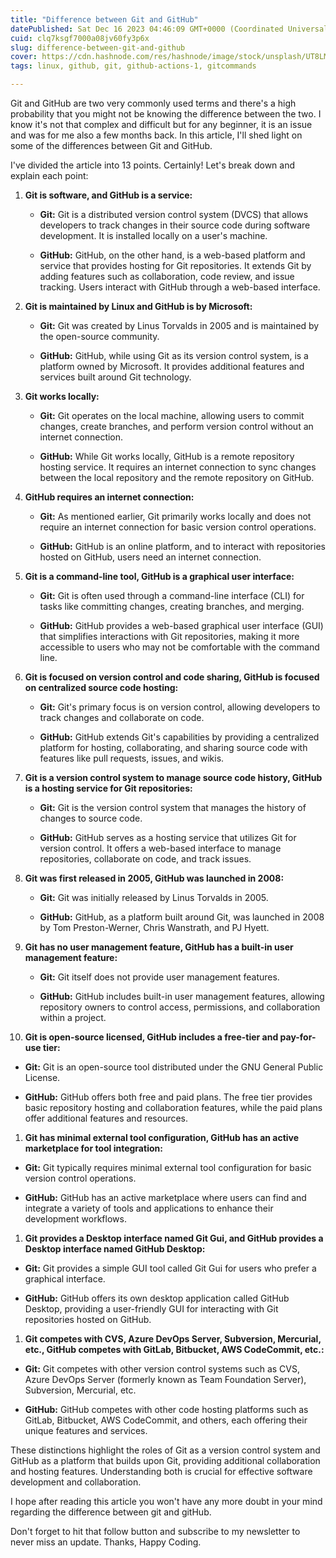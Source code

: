 ```yaml
---
title: "Difference between Git and GitHub"
datePublished: Sat Dec 16 2023 04:46:09 GMT+0000 (Coordinated Universal Time)
cuid: clq7ksgf7000a08jv60fy3p6x
slug: difference-between-git-and-github
cover: https://cdn.hashnode.com/res/hashnode/image/stock/unsplash/UT8LMo-wlyk/upload/74f98689af59b1746bcbc5a842a8494a.jpeg
tags: linux, github, git, github-actions-1, gitcommands

---
```


Git and GitHub are two very commonly used terms and there's a high probability that you might not be knowing the difference between the two. I know it's not that complex and difficult but for any beginner, it is an issue and was for me also a few months back. In this article, I'll shed light on some of the differences between Git and GitHub.

I've divided the article into 13 points. Certainly! Let's break down and explain each point:

1. **Git is software, and GitHub is a service:**
    
    * **Git:** Git is a distributed version control system (DVCS) that allows developers to track changes in their source code during software development. It is installed locally on a user's machine.
        
    * **GitHub:** GitHub, on the other hand, is a web-based platform and service that provides hosting for Git repositories. It extends Git by adding features such as collaboration, code review, and issue tracking. Users interact with GitHub through a web-based interface.
        
2. **Git is maintained by Linux and GitHub is by Microsoft:**
    
    * **Git:** Git was created by Linus Torvalds in 2005 and is maintained by the open-source community.
        
    * **GitHub:** GitHub, while using Git as its version control system, is a platform owned by Microsoft. It provides additional features and services built around Git technology.
        
3. **Git works locally:**
    
    * **Git:** Git operates on the local machine, allowing users to commit changes, create branches, and perform version control without an internet connection.
        
    * **GitHub:** While Git works locally, GitHub is a remote repository hosting service. It requires an internet connection to sync changes between the local repository and the remote repository on GitHub.
        
4. **GitHub requires an internet connection:**
    
    * **Git:** As mentioned earlier, Git primarily works locally and does not require an internet connection for basic version control operations.
        
    * **GitHub:** GitHub is an online platform, and to interact with repositories hosted on GitHub, users need an internet connection.
        
5. **Git is a command-line tool, GitHub is a graphical user interface:**
    
    * **Git:** Git is often used through a command-line interface (CLI) for tasks like committing changes, creating branches, and merging.
        
    * **GitHub:** GitHub provides a web-based graphical user interface (GUI) that simplifies interactions with Git repositories, making it more accessible to users who may not be comfortable with the command line.
        
6. **Git is focused on version control and code sharing, GitHub is focused on centralized source code hosting:**
    
    * **Git:** Git's primary focus is on version control, allowing developers to track changes and collaborate on code.
        
    * **GitHub:** GitHub extends Git's capabilities by providing a centralized platform for hosting, collaborating, and sharing source code with features like pull requests, issues, and wikis.
        
7. **Git is a version control system to manage source code history, GitHub is a hosting service for Git repositories:**
    
    * **Git:** Git is the version control system that manages the history of changes to source code.
        
    * **GitHub:** GitHub serves as a hosting service that utilizes Git for version control. It offers a web-based interface to manage repositories, collaborate on code, and track issues.
        
8. **Git was first released in 2005, GitHub was launched in 2008:**
    
    * **Git:** Git was initially released by Linus Torvalds in 2005.
        
    * **GitHub:** GitHub, as a platform built around Git, was launched in 2008 by Tom Preston-Werner, Chris Wanstrath, and PJ Hyett.
        
9. **Git has no user management feature, GitHub has a built-in user management feature:**
    
    * **Git:** Git itself does not provide user management features.
        
    * **GitHub:** GitHub includes built-in user management features, allowing repository owners to control access, permissions, and collaboration within a project.
        
10. **Git is open-source licensed, GitHub includes a free-tier and pay-for-use tier:**
    

* **Git:** Git is an open-source tool distributed under the GNU General Public License.
    
* **GitHub:** GitHub offers both free and paid plans. The free tier provides basic repository hosting and collaboration features, while the paid plans offer additional features and resources.
    

1. **Git has minimal external tool configuration, GitHub has an active marketplace for tool integration:**
    

* **Git:** Git typically requires minimal external tool configuration for basic version control operations.
    
* **GitHub:** GitHub has an active marketplace where users can find and integrate a variety of tools and applications to enhance their development workflows.
    

1. **Git provides a Desktop interface named Git Gui, and GitHub provides a Desktop interface named GitHub Desktop:**
    

* **Git:** Git provides a simple GUI tool called Git Gui for users who prefer a graphical interface.
    
* **GitHub:** GitHub offers its own desktop application called GitHub Desktop, providing a user-friendly GUI for interacting with Git repositories hosted on GitHub.
    

1. **Git competes with CVS, Azure DevOps Server, Subversion, Mercurial, etc., GitHub competes with GitLab, Bitbucket, AWS CodeCommit, etc.:**
    

* **Git:** Git competes with other version control systems such as CVS, Azure DevOps Server (formerly known as Team Foundation Server), Subversion, Mercurial, etc.
    
* **GitHub:** GitHub competes with other code hosting platforms such as GitLab, Bitbucket, AWS CodeCommit, and others, each offering their unique features and services.
    

These distinctions highlight the roles of Git as a version control system and GitHub as a platform that builds upon Git, providing additional collaboration and hosting features. Understanding both is crucial for effective software development and collaboration.

I hope after reading this article you won't have any more doubt in your mind regarding the difference between git and gitHub.

Don't forget to hit that follow button and subscribe to my newsletter to never miss an update. Thanks, Happy Coding.